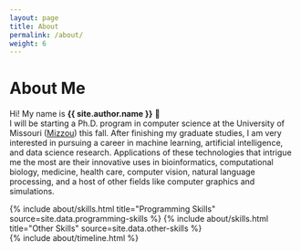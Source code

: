 ```yaml
---
layout: page
title: About
permalink: /about/
weight: 6
---
```


# **About Me**

Hi! My name is **{{ site.author.name }}** :wave:<br>
I will be starting a Ph.D. program in computer science at the University of Missouri (<a target='_blank' rel='noopener noreferrer' href='https://missouri.edu/'>Mizzou</a>) this fall. After finishing my graduate studies, I am very interested in pursuing a career in machine learning, artificial intelligence, and data science research. Applications of these technologies that intrigue me the most are their innovative uses in bioinformatics, computational biology, medicine, health care, computer vision, natural language processing, and a host of other fields like computer graphics and simulations.

<div class="row">
{% include about/skills.html title="Programming Skills" source=site.data.programming-skills %}
{% include about/skills.html title="Other Skills" source=site.data.other-skills %}
</div>

<div class="row">
{% include about/timeline.html %}
</div>